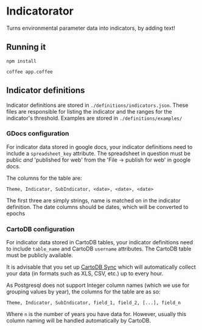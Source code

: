 Indicatorator
=================

Turns environmental parameter data into indicators, by adding text! 

## Running it

`npm install`

`coffee app.coffee`

## Indicator definitions

Indicator definitions are stored in `./definitions/indicators.json`. These
files are responsible for listing the indicator and the ranges for the
indicator's threshold. Examples are stored in `./definitions/examples/`

### GDocs configuration

For indicator data stored in google docs, your indicator definitions need to
include a `spreadsheet_key` attribute. The spreadsheet in question must be
public *and* 'published for web' from the 'File -> publish for web' in google
docs.

The columns for the table are:

    Theme, Indicator, SubIndicator, <date>, <date>, <date>

The first three are simply strings, name is matched on in the indicator
definition. The date columns should be dates, which will be converted to epochs

### CartoDB configuration

For indicator data stored in CartoDB tables, your indicator definitions
need to include `table_name` and CartoDB `username` attributes. The
CartoDB table must be publicly available.

It is advisable that you set up [CartoDB
Sync](http://blog.cartodb.com/post/65639747344/synced-tables-create-real-time-maps-from-data-anywhere)
which will automatically collect your data (in formats such as XLS, CSV,
etc.) up to every hour.

As Postgresql does not support Integer column names (which we use for
grouping values by year), the columns for the table are as so:

    Theme, Indicator, SubIndicator, field_1, field_2, [...], field_n

Where `n` is the number of years you have data for. However, usually
this column naming will be handled automatically by CartoDB.
